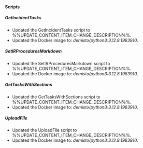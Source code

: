
#### Scripts

##### GetIncidentTasks

- Updated the GetIncidentTasks script to %%UPDATE_CONTENT_ITEM_CHANGE_DESCRIPTION%%.
- Updated the Docker image to: *demisto/python3:3.12.8.1983910*.

##### SetIRProceduresMarkdown

- Updated the SetIRProceduresMarkdown script to %%UPDATE_CONTENT_ITEM_CHANGE_DESCRIPTION%%.
- Updated the Docker image to: *demisto/python3:3.12.8.1983910*.

##### GetTasksWithSections

- Updated the GetTasksWithSections script to %%UPDATE_CONTENT_ITEM_CHANGE_DESCRIPTION%%.
- Updated the Docker image to: *demisto/python3:3.12.8.1983910*.

##### UploadFile

- Updated the UploadFile script to %%UPDATE_CONTENT_ITEM_CHANGE_DESCRIPTION%%.
- Updated the Docker image to: *demisto/python3:3.12.8.1983910*.

